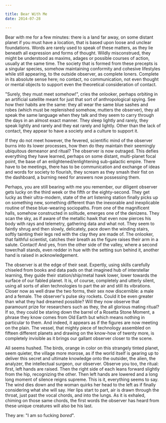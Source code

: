 ```yaml
---

title: Bear With Me
date: 2014-07-28

---
```


Bear with me for a few minutes: there is a land far away, on some distant planet if you must have a location, that is based upon loose and unclear foundations. Words are rarely used to speak of these matters, as they lie beneath all expression and forms of thought. Wildly misconstrued, they might be understood as maxims, adages or possible courses of action, usually at the same time. The society that is formed from these precepts is a singular species, somehow maintaining conformity and cohesive lifestyles while still appearing, to the outside observer, as complete loners. Complete in its absolute sense here; no contact, no communication, not even thought or mental objects to support even the theoretical consideration of contact.

"Surely, they must meet somehow!", cries the onlooker, perhaps orbiting in an artificial satellite meant for just that sort of anthropological spying. See how their habits are the same: they all wear the same blue sashes and robes (which must be replenished somehow, mutters the observer), they all speak the same language when they talk and they seem to carry through the days in an almost exact manner. They sleep lightly and rarely, they speak lightly and rarely and they eat rarely and lightly. Other than the lack of contact, they appear to have a society and a culture to support it.

If they do not meet however, the fevered, scientific mind of the observer burns into its lower processes, how then do they maintain their seemingly ubiquitous demeanor and ritual? The observer is now outraged. This defies everything they have learned, perhaps on some distant, multi-planet focal point, the base of an enlightened/enlightening sub-galactic empire. There have to be meetings, there has to be communication and exchange of ideas and words for society to flourish, they scream as they smash their fist on the dashboard, a burning need for answers now possessing them.

Perhaps, you are still bearing with me you remember, our diligent observer gets lucky on the third week or the fifth or the eighty-second. They get lucky as their ultra-modern, state of the art listening station finally picks up on something new, something different than the inexorable and inexplicable routine of these blue-wearing sociopaths. From one of the magnificent halls, somehow constructed in solitude, emerges one of the denizens. They scan the sky, as if aware of the metallic hawk that even now pierces his body with rays and telemetry, gathering data and what not. They seem to faintly shrug and then slowly, delicately, pace down the winding stairs, softly tainting their legs red with the clay they are made of. The onlooker, that faithful scientist, catches their breath as the figure raises their arm in a salute. Contact! And yes, from the other side of the valley, where a second tower/hall stands, even redder in hue with the setting sun behind it, another hand is raised in acknowledgement.

The observer is at the edge of their seat. Expertly, using skills carefully chiseled from books and data pads on that imagined hub of interstellar learning, they guide their station/ship/metal hawk lower, lower towards the surface of our fabled planet. It is, of course, completely and utterly silent, using all sorts of alien technologies to part the air and still its vibrations. Closer now as well draw the two forms, their sex now discernible: a male and a female. The observer's pulse sky rockets. Could it be even greater than what they had dreamed possible? Will they now observe that paramount prize for researchers such as they, the all glorious mating ritual? If so, they could be staring down the barrel of a Rosetta Stone Moment, a phrase they know comes from Old Earth but which means nothing in particular to them.  And indeed, it appears as if the figures are now meeting on the plain. The vessel, that mighty piece of technology assembled on fifteen different planets and drawing on the know-how of twenty more, is completely invisible as it brings our gallant observer closer to the scene.

All seems hushed. The birds, orange in color on this strangely tinted planet, seem quieter, the village more morose, as if the world itself is gearing up to deliver this secret and ultimate knowledge onto the outsider, the alien, the analyzer, the intellectual surgeon, our observer. Observe you too, the ritual: first, left hands are raised. Then the right side of each leans forward slightly from the hip, recognizing the other. Then left hands are lowered and a long long moment of silence reigns supreme. This is it, everything seems to say. The wind dies down and the woman quirks her head to the left as if finally considering what she will say. Her lips start to part, air is drawn through the throat, just past the vocal chords, and into the lungs. As it is exhaled, chiming on those same chords, the first words the observer has heard from these unique creatures will also be his last.

They are: "I am so fucking *bored*".